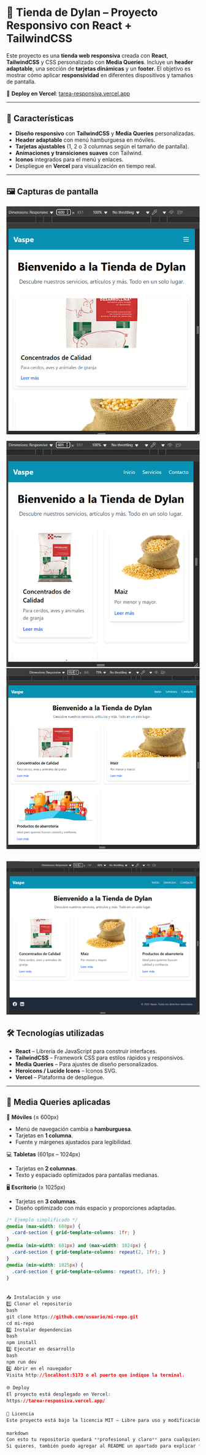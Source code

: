 # 🛒 Tienda de Dylan – Proyecto Responsivo con React + TailwindCSS

Este proyecto es una **tienda web responsiva** creada con **React**, **TailwindCSS** y CSS personalizado con **Media Queries**. Incluye un **header adaptable**, una sección de **tarjetas dinámicas** y un **footer**. El objetivo es mostrar cómo aplicar **responsividad** en diferentes dispositivos y tamaños de pantalla.

🚀 **Deploy en Vercel**: [tarea-responsiva.vercel.app](https://tarea-responsiva.vercel.app/)

---

## 📌 Características
- **Diseño responsivo** con **TailwindCSS** y **Media Queries** personalizadas.
- **Header adaptable** con menú hamburguesa en móviles.
- **Tarjetas ajustables** (1, 2 o 3 columnas según el tamaño de pantalla).
- **Animaciones y transiciones suaves** con Tailwind.
- **Iconos** integrados para el menú y enlaces.
- Despliegue en **Vercel** para visualización en tiempo real.

---

## 🖼 Capturas de pantalla

![alt text](image.png)

![alt text](image-1.png)
![alt text](image-2.png)

![alt text](image-3.png)
---

## 🛠 Tecnologías utilizadas
- **React** – Librería de JavaScript para construir interfaces.
- **TailwindCSS** – Framework CSS para estilos rápidos y responsivos.
- **Media Queries** – Para ajustes de diseño personalizados.
- **Heroicons / Lucide Icons** – Iconos SVG.
- **Vercel** – Plataforma de despliegue.

---

## 🎯 Media Queries aplicadas

📱 **Móviles** (≤ 600px)
- Menú de navegación cambia a **hamburguesa**.
- Tarjetas en **1 columna**.
- Fuente y márgenes ajustados para legibilidad.

💻 **Tabletas** (601px – 1024px)
- Tarjetas en **2 columnas**.
- Texto y espaciado optimizados para pantallas medianas.

🖥 **Escritorio** (≥ 1025px)
- Tarjetas en **3 columnas**.
- Diseño optimizado con más espacio y proporciones adaptadas.

```css
/* Ejemplo simplificado */
@media (max-width: 600px) {
  .card-section { grid-template-columns: 1fr; }
}
@media (min-width: 601px) and (max-width: 1024px) {
  .card-section { grid-template-columns: repeat(2, 1fr); }
}
@media (min-width: 1025px) {
  .card-section { grid-template-columns: repeat(3, 1fr); }
}


📥 Instalación y uso
1️⃣ Clonar el repositorio
bash
git clone https://github.com/usuario/mi-repo.git
cd mi-repo
2️⃣ Instalar dependencias
bash
npm install
3️⃣ Ejecutar en desarrollo
bash
npm run dev
4️⃣ Abrir en el navegador
Visita http://localhost:5173 o el puerto que indique la terminal.

🌐 Deploy
El proyecto está desplegado en Vercel:
https://tarea-responsiva.vercel.app/

📄 Licencia
Este proyecto está bajo la licencia MIT – Libre para uso y modificación.

markdown
Con esto tu repositorio quedará **profesional y claro** para cualquiera que lo vea.  
Si quieres, también puedo agregar al README un apartado para explicar **cómo modificar las Media Queries de `index.css`** para que quede más didáctico.
